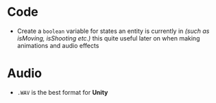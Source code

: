 # Code
- Create a `boolean` variable for states an entity is currently in _(such as isMoving, isShooting etc.)_ this quite useful later on when making animations and audio effects

# Audio
- `.WAV` is the best format for **Unity**